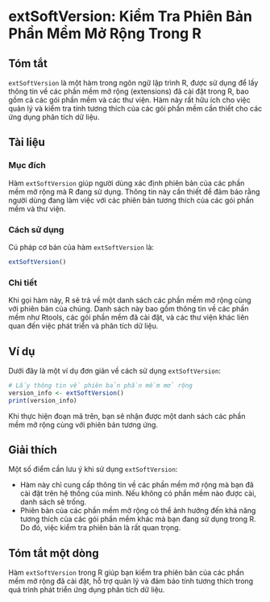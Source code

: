 <!--
Meta Description: # extSoftVersion: Kiểm Tra Phiên Bản Phần Mềm Mở Rộng Trong R ## Tóm tắt `extSoftVersion` là một hàm trong ngôn ngữ lập trình R, được sử dụng để lấy t...
Meta Keywords: các, phần, mềm, bản, extsoftversion
-->

# extSoftVersion: Kiểm Tra Phiên Bản Phần Mềm Mở Rộng Trong R

## Tóm tắt
`extSoftVersion` là một hàm trong ngôn ngữ lập trình R, được sử dụng để lấy thông tin về các phần mềm mở rộng (extensions) đã cài đặt trong R, bao gồm cả các gói phần mềm và các thư viện. Hàm này rất hữu ích cho việc quản lý và kiểm tra tính tương thích của các gói phần mềm cần thiết cho các ứng dụng phân tích dữ liệu.

## Tài liệu
### Mục đích
Hàm `extSoftVersion` giúp người dùng xác định phiên bản của các phần mềm mở rộng mà R đang sử dụng. Thông tin này cần thiết để đảm bảo rằng người dùng đang làm việc với các phiên bản tương thích của các gói phần mềm và thư viện.

### Cách sử dụng
Cú pháp cơ bản của hàm `extSoftVersion` là:

```R
extSoftVersion()
```

### Chi tiết
Khi gọi hàm này, R sẽ trả về một danh sách các phần mềm mở rộng cùng với phiên bản của chúng. Danh sách này bao gồm thông tin về các phần mềm như Rtools, các gói phần mềm đã cài đặt, và các thư viện khác liên quan đến việc phát triển và phân tích dữ liệu.

## Ví dụ
Dưới đây là một ví dụ đơn giản về cách sử dụng `extSoftVersion`:

```R
# Lấy thông tin về phiên bản phần mềm mở rộng
version_info <- extSoftVersion()
print(version_info)
```

Khi thực hiện đoạn mã trên, bạn sẽ nhận được một danh sách các phần mềm mở rộng cùng với phiên bản tương ứng. 

## Giải thích
Một số điểm cần lưu ý khi sử dụng `extSoftVersion`:
- Hàm này chỉ cung cấp thông tin về các phần mềm mở rộng mà bạn đã cài đặt trên hệ thống của mình. Nếu không có phần mềm nào được cài, danh sách sẽ trống.
- Phiên bản của các phần mềm mở rộng có thể ảnh hưởng đến khả năng tương thích của các gói phần mềm khác mà bạn đang sử dụng trong R. Do đó, việc kiểm tra phiên bản là rất quan trọng.

## Tóm tắt một dòng
Hàm `extSoftVersion` trong R giúp bạn kiểm tra phiên bản của các phần mềm mở rộng đã cài đặt, hỗ trợ quản lý và đảm bảo tính tương thích trong quá trình phát triển ứng dụng phân tích dữ liệu.